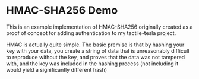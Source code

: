 # HMAC-SHA256 Demo

This is an example implementation of HMAC-SHA256 originally created as a proof of concept for adding authentication to my tactile-tesla project.

HMAC is actually quite simple. The basic premise is that by hashing your key with your data, you create a string of data that is unreasonably difficult to reproduce without the key, and proves that the data was not tampered with, and the key was included in the hashing process (not including it would yield a significantly different hash)

